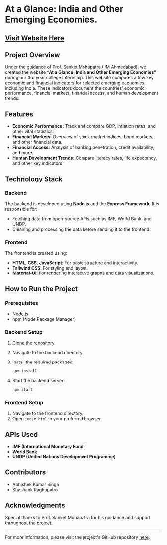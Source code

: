 # At a Glance: India and Other Emerging Economies. 
## [Visit Website Here](https://emerging-economics.dreel.co/)

## Project Overview

Under the guidance of Prof. Sanket Mohapatra (IIM Ahmedabad), we created the website **“At a Glance: India and Other Emerging Economies”** during our 3rd year college internship. This website compares a few key economic and financial indicators for selected emerging economies, including India. These indicators document the countries' economic performance, financial markets, financial access, and human development trends.

## Features

- **Economic Performance:** Track and compare GDP, inflation rates, and other vital statistics.
- **Financial Markets:** Overview of stock market indices, bond markets, and other financial data.
- **Financial Access:** Analysis of banking penetration, credit availability, and more.
- **Human Development Trends:** Compare literacy rates, life expectancy, and other key indicators.

## Technology Stack

### Backend

The backend is developed using **Node.js** and the **Express Framework**. It is responsible for:

- Fetching data from open-source APIs such as IMF, World Bank, and UNDP.
- Cleaning and processing the data before sending it to the frontend.

### Frontend

The frontend is created using:

- **HTML**, **CSS**, **JavaScript**: For basic structure and interactivity.
- **Tailwind CSS**: For styling and layout.
- **Material-UI**: For rendering interactive graphs and data visualizations.

## How to Run the Project

### Prerequisites

- Node.js
- npm (Node Package Manager)

### Backend Setup

1. Clone the repository.
2. Navigate to the backend directory.
3. Install the required packages:

    ```bash
    npm install
    ```

4. Start the backend server:

    ```bash
    npm start
    ```

### Frontend Setup

1. Navigate to the frontend directory.
2. Open `index.html` in your preferred browser.

## APIs Used

- **IMF (International Monetary Fund)**
- **World Bank**
- **UNDP (United Nations Development Programme)**

## Contributors

- Abhishek Kumar Singh
- Shashank Raghupatro

## Acknowledgments

Special thanks to Prof. Sanket Mohapatra for his guidance and support throughout the project.

---

For more information, please visit the project's GitHub repository [here](https://github.com/ABHISHEK-SIN-GH).
